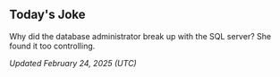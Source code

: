 ## Today's Joke
Why did the database administrator break up with the SQL server? She found it too controlling.

*Updated February 24, 2025 (UTC)*

